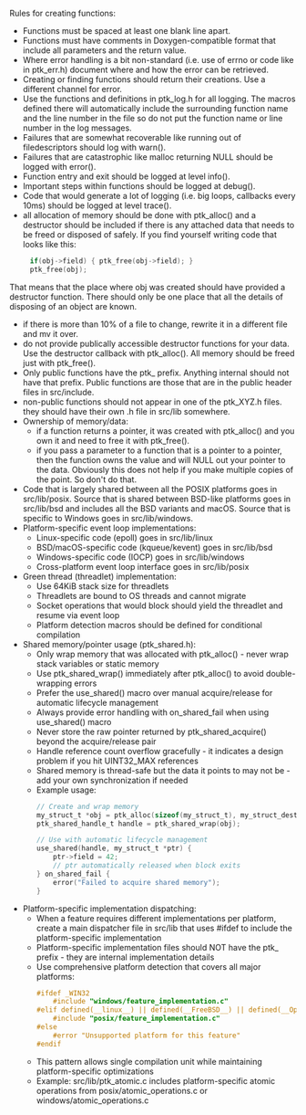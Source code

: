 Rules for creating functions:

- Functions must be spaced at least one blank line apart.
- Functions must have comments in Doxygen-compatible format that include all parameters and the return value.
- Where error handling is a bit non-standard (i.e. use of errno or code like in ptk_err.h) document where and how the error can be retrieved.
- Creating or finding functions should return their creations. Use a different channel for error.
- Use the functions and definitions in ptk_log.h for all logging. The macros defined there will automatically include the surrounding function name and the line number in the file so do not put the
function name or line number in the log messages.
- Failures that are somewhat recoverable like running out of filedescriptors should log with warn().
- Failures that are catastrophic like malloc returning NULL should be logged with error().
- Function entry and exit should be logged at level info().
- Important steps within functions should be logged at debug().
- Code that would generate a lot of logging (i.e. big loops, callbacks every 10ms) should be logged at level trace().
- all allocation of memory should be done with ptk_alloc() and a destructor should be included if there is any attached data that needs to be freed or disposed of safely.  If you find yourself writing code that looks like this:
```c
     if(obj->field) { ptk_free(obj->field); }
     ptk_free(obj);
```
That means that the place where obj was created should have provided a destructor function.  There should only be one place that all the details of disposing of an object are known.
- if there is more than 10% of a file to change, rewrite it in a different file and mv it over.
- do not provide publically accessible destructor functions for your data.  Use the destructor callback with ptk_alloc().  All memory should be freed just with ptk_free().
- Only public functions have the ptk_ prefix.  Anything internal should not have that prefix.  Public functions are those that are in the public header files in src/include.
- non-public functions should not appear in one of the ptk_XYZ.h files.  they should have their own .h file in src/lib somewhere.
- Ownership of memory/data:
  - if a function returns a pointer, it was created with ptk_alloc() and you own it and need to free it with ptk_free().
  - if you pass a parameter to a function that is a pointer to a pointer, then the function owns the value and will NULL out your pointer to the data.  Obviously this does not help if you make multiple copies of the point. So don't do that.
- Code that is largely shared between all the POSIX platforms goes in src/lib/posix.  Source that is shared between BSD-like platforms goes in src/lib/bsd and includes all the BSD variants and macOS.   Source that is specific to Windows goes in src/lib/windows.
- Platform-specific event loop implementations:
  - Linux-specific code (epoll) goes in src/lib/linux
  - BSD/macOS-specific code (kqueue/kevent) goes in src/lib/bsd  
  - Windows-specific code (IOCP) goes in src/lib/windows
  - Cross-platform event loop interface goes in src/lib/posix
- Green thread (threadlet) implementation:
  - Use 64KiB stack size for threadlets
  - Threadlets are bound to OS threads and cannot migrate
  - Socket operations that would block should yield the threadlet and resume via event loop
  - Platform detection macros should be defined for conditional compilation 
- Shared memory/pointer usage (ptk_shared.h):
  - Only wrap memory that was allocated with ptk_alloc() - never wrap stack variables or static memory
  - Use ptk_shared_wrap() immediately after ptk_alloc() to avoid double-wrapping errors
  - Prefer the use_shared() macro over manual acquire/release for automatic lifecycle management
  - Always provide error handling with on_shared_fail when using use_shared() macro
  - Never store the raw pointer returned by ptk_shared_acquire() beyond the acquire/release pair
  - Handle reference count overflow gracefully - it indicates a design problem if you hit UINT32_MAX references
  - Shared memory is thread-safe but the data it points to may not be - add your own synchronization if needed
  - Example usage:
    ```c
    // Create and wrap memory
    my_struct_t *obj = ptk_alloc(sizeof(my_struct_t), my_struct_destructor);
    ptk_shared_handle_t handle = ptk_shared_wrap(obj);
    
    // Use with automatic lifecycle management
    use_shared(handle, my_struct_t *ptr) {
        ptr->field = 42;
        // ptr automatically released when block exits
    } on_shared_fail {
        error("Failed to acquire shared memory");
    }
    ```
- Platform-specific implementation dispatching:
  - When a feature requires different implementations per platform, create a main dispatcher file in src/lib that uses #ifdef to include the platform-specific implementation
  - Platform-specific implementation files should NOT have the ptk_ prefix - they are internal implementation details
  - Use comprehensive platform detection that covers all major platforms:
    ```c
    #ifdef _WIN32
        #include "windows/feature_implementation.c"
    #elif defined(__linux__) || defined(__FreeBSD__) || defined(__OpenBSD__) || defined(__NetBSD__) || defined(__APPLE__) || defined(__unix__)
        #include "posix/feature_implementation.c"  
    #else
        #error "Unsupported platform for this feature"
    #endif
    ```
  - This pattern allows single compilation unit while maintaining platform-specific optimizations
  - Example: src/lib/ptk_atomic.c includes platform-specific atomic operations from posix/atomic_operations.c or windows/atomic_operations.c


